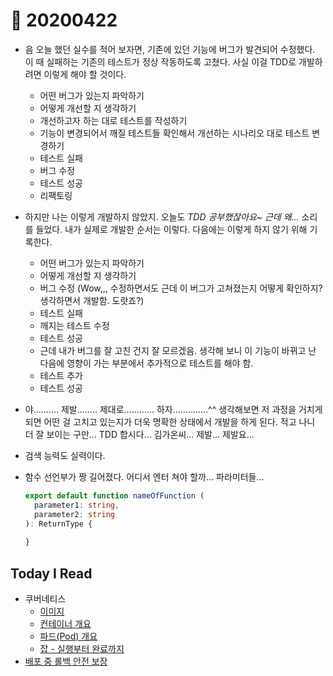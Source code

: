 # 🌿 20200422

* 음 오늘 했던 실수를 적어 보자면, 기존에 있던 기능에 버그가 발견되어 수정했다. 이 때 실패하는 기존의 테스트가 정상 작동하도록 고쳤다. 사실 이걸 TDD로 개발하려면 이렇게 해야 할 것이다.
  * 어떤 버그가 있는지 파악하기
  * 어떻게 개선할 지 생각하기
  * 개선하고자 하는 대로 테스트를 작성하기
  * 기능이 변경되어서 깨질 테스트들 확인해서 개선하는 시나리오 대로 테스트 변경하기
  * 테스트 실패
  * 버그 수정
  * 테스트 성공
  * 리팩토링
  
* 하지만 나는 이렇게 개발하지 않았지. 오늘도 *TDD 공부했잖아요~ 근데 왜...* 소리를 들었다. 내가 실제로 개발한 순서는 이렇다. 다음에는 이렇게 하지 않기 위해 기록한다.
  * 어떤 버그가 있는지 파악하기
  * 어떻게 개선할 지 생각하기
  * 버그 수정 (Wow,,, 수정하면서도 근데 이 버그가 고쳐졌는지 어떻게 확인하지? 생각하면서 개발함. 도랏죠?)
  * 테스트 실패
  * 깨지는 테스트 수정
  * 테스트 성공
  * 근데 내가 버그를 잘 고친 건지 잘 모르겠음. 생각해 보니 이 기능이 바뀌고 난 다음에 영향이 가는 부분에서 추가적으로 테스트를 해야 함.
  * 테스트 추가
  * 테스트 성공
  
* 야.......... 제발........ 제대로............ 하자..............^^ 생각해보면 저 과정을 거치게 되면 어떤 걸 고치고 있는지가 더욱 명확한 상태에서 개발을 하게 된다. 적고 나니 더 잘 보이는 구만... TDD 합시다... 김가온씨... 제발... 제발요...

* 검색 능력도 실력이다.

* 함수 선언부가 짱 길어졌다. 어디서 엔터 쳐야 할까... 파라미터들...

  ```typescript
  export default function nameOfFunction (
    parameter1: string,
    parameter2: string
  ): ReturnType {
    
  }
  ```

  

## Today I Read

* 쿠버네티스
  * [이미지](https://kubernetes.io/ko/docs/concepts/containers/images/)
  * [컨테이너 개요](https://kubernetes.io/ko/docs/concepts/containers/overview/)
  * [파드(Pod) 개요](https://kubernetes.io/ko/docs/concepts/workloads/pods/pod-overview/)
  * [잡 - 실행부터 완료까지](https://kubernetes.io/ko/docs/concepts/workloads/controllers/jobs-run-to-completion/)
* [배포 중 롤백 안전 보장](https://aws.amazon.com/ko/builders-library/ensuring-rollback-safety-during-deployments/?nc1=h_ls)

